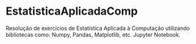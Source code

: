 # EstatisticaAplicadaComp
Resolução de exercícios de Estatística Aplicada à Computação utilizando bibliotecas como: Numpy, Pandas, Matplotlib, etc. Jupyter Notebook.
